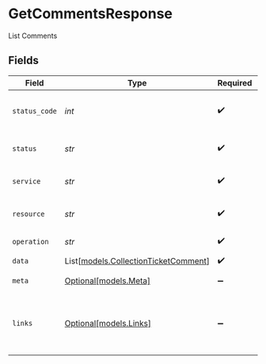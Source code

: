# GetCommentsResponse

List Comments


## Fields

| Field                                                                        | Type                                                                         | Required                                                                     | Description                                                                  | Example                                                                      |
| ---------------------------------------------------------------------------- | ---------------------------------------------------------------------------- | ---------------------------------------------------------------------------- | ---------------------------------------------------------------------------- | ---------------------------------------------------------------------------- |
| `status_code`                                                                | *int*                                                                        | :heavy_check_mark:                                                           | HTTP Response Status Code                                                    | 200                                                                          |
| `status`                                                                     | *str*                                                                        | :heavy_check_mark:                                                           | HTTP Response Status                                                         | OK                                                                           |
| `service`                                                                    | *str*                                                                        | :heavy_check_mark:                                                           | Apideck ID of service provider                                               | jira                                                                         |
| `resource`                                                                   | *str*                                                                        | :heavy_check_mark:                                                           | Unified API resource name                                                    | Tickets                                                                      |
| `operation`                                                                  | *str*                                                                        | :heavy_check_mark:                                                           | Operation performed                                                          | all                                                                          |
| `data`                                                                       | List[[models.CollectionTicketComment](../models/collectionticketcomment.md)] | :heavy_check_mark:                                                           | N/A                                                                          |                                                                              |
| `meta`                                                                       | [Optional[models.Meta]](../models/meta.md)                                   | :heavy_minus_sign:                                                           | Response metadata                                                            |                                                                              |
| `links`                                                                      | [Optional[models.Links]](../models/links.md)                                 | :heavy_minus_sign:                                                           | Links to navigate to previous or next pages through the API                  |                                                                              |